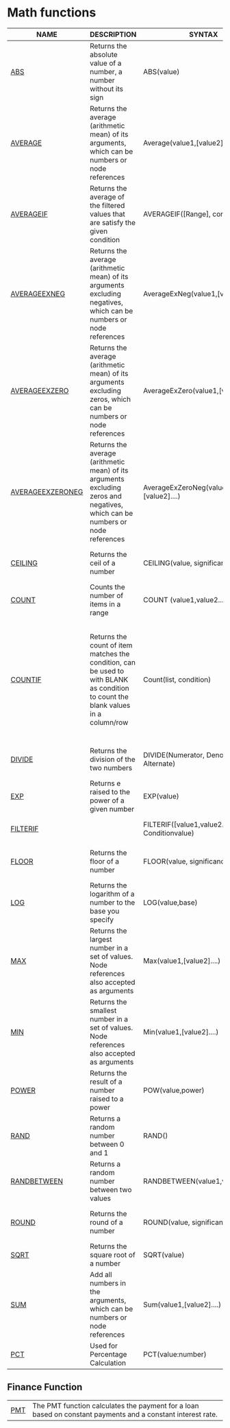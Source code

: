 # Math functions

<table><thead><tr><th>NAME</th><th>DESCRIPTION</th><th data-hidden>SYNTAX</th><th data-hidden>EXAMPLE</th><th data-hidden>EXPLANATION</th></tr></thead><tbody><tr><td><a href="math-functions/abs.md">ABS</a></td><td>Returns the absolute value of a number, a number without its sign</td><td>ABS(value)</td><td>ABS(COLUMN1)</td><td>Returns the absolute value of COLUMN1</td></tr><tr><td><a href="math-functions/average.md">AVERAGE</a></td><td>Returns the average (arithmetic mean) of its arguments, which can be numbers or node references</td><td>Average(value1,[value2]....)</td><td>AVERAGE(COLUMN1, COLUMN2)</td><td>Returns the average of COLUMN1, COLUMN1</td></tr><tr><td><a href="math-functions/averageif.md">AVERAGEIF</a></td><td>Returns the average of the filtered values that are satisfy the given condition</td><td>AVERAGEIF([Range], condition)</td><td>AVERAGEIF([Quantity],[Units Sold], “>10000”)</td><td>Returns the average of Quantity and Units Sold if they are above 10000</td></tr><tr><td><a href="math-functions/averageexneg.md">AVERAGEEXNEG</a></td><td>Returns the average (arithmetic mean) of its arguments excluding negatives, which can be numbers or node references</td><td>AverageExNeg(value1,[value2]....)</td><td></td><td></td></tr><tr><td><a href="math-functions/averageexzero.md">AVERAGEEXZERO</a></td><td>Returns the average (arithmetic mean) of its arguments excluding zeros, which can be numbers or node references</td><td>AverageExZero(value1,[value2]....)</td><td></td><td></td></tr><tr><td><a href="math-functions/averageexzeroneg.md">AVERAGEEXZERONEG</a></td><td>Returns the average (arithmetic mean) of its arguments excluding zeros and negatives, which can be numbers or node references</td><td>AverageExZeroNeg(value1,[value2]....)</td><td></td><td></td></tr><tr><td><a href="math-functions/ceiling.md">CEILING</a></td><td>Returns the ceil of a number</td><td>CEILING(value, significance)</td><td>CEILING(COLUMN1)</td><td>Returns the ceiling of COLUMN1 to the significance of two decimal</td></tr><tr><td><a href="math-functions/count.md">COUNT</a></td><td>Counts the number of items in a range</td><td>COUNT (value1,value2....)</td><td>COUNT(Column1,Column2,Column3)</td><td>Returns the count of the number of items in a range</td></tr><tr><td><a href="math-functions/countif.md">COUNTIF</a></td><td>Returns the count of item matches the condition, can be used to with BLANK as condition to count the blank values in a column/row</td><td>Count(list, condition)</td><td>COUNTIF([100,500,120],"&#x3C;200") COUNTIF([[Quantity],[Units Sold]],BLANK)</td><td>Returns 2, since only two value in the given list matches the condition Returns 1,2 or 0 depending on how many blank values are in Quantity, Units Sold in each row. This value can be used to set conditional formatting or used with IF condition to fill value in another column</td></tr><tr><td><a href="math-functions/divide.md">DIVIDE</a></td><td>Returns the division of the two numbers</td><td>DIVIDE(Numerator, Denominator, Alternate)</td><td>DIVIDE(COLUMN1, COLUMN2, 0)</td><td>Returns COLUMN1/COLUMN2 and if any error, returns 0</td></tr><tr><td><a href="math-functions/exp.md">EXP</a></td><td>Returns e raised to the power of a given number</td><td>EXP(value)</td><td>EXP(COLUMN1)</td><td>Returns the exponential of COLUMN1</td></tr><tr><td><a href="math-functions/filterif.md">FILTERIF</a></td><td></td><td>FILTERIF([value1,value2..],”Condition Conditionvalue)</td><td>FILTERIF([Column1,Column2,Column3],”>1000)</td><td>Returns the list of items that matches the given condition</td></tr><tr><td><a href="math-functions/floor.md">FLOOR</a></td><td>Returns the floor of a number</td><td>FLOOR(value, significance)</td><td>FLOOR(COLUMN1)</td><td>Returns the floor of COLUMN1 to the significance of two decimal</td></tr><tr><td><a href="math-functions/log.md">LOG</a></td><td>Returns the logarithm of a number to the base you specify</td><td>LOG(value,base)</td><td>LOG(COLUMN1, 10)</td><td>Returns the Log to the base 10 of COLUMN1</td></tr><tr><td><a href="math-functions/max.md">MAX</a></td><td>Returns the largest number in a set of values. Node references also accepted as arguments</td><td>Max(value1,[value2]....)</td><td>MAX(COLUMN1,COLUMN2,COLUMN3)</td><td>Returns the maximum of COLUMN1, COLUMN2, COLUMN3</td></tr><tr><td><a href="math-functions/min.md">MIN</a></td><td>Returns the smallest number in a set of values. Node references also accepted as arguments</td><td>Min(value1,[value2]....)</td><td>MIN(COLUMN1,COLUMN2,COLUMN3)</td><td>Returns the minimum of COLUMN1, COLUMN2, COLUMN3</td></tr><tr><td><a href="math-functions/power.md">POWER</a></td><td>Returns the result of a number raised to a power</td><td>POW(value,power)</td><td>POW(COLUMN1, 2)</td><td>Returns the COLUMN1 to the power of 2</td></tr><tr><td><a href="math-functions/rand.md">RAND</a></td><td>Returns a random number between 0 and 1</td><td>RAND()</td><td>RAND(0,1)</td><td>Returns a random number like 0.1,0.2,..</td></tr><tr><td><a href="math-functions/randbetween.md">RANDBETWEEN</a></td><td>Returns a random number between two values</td><td>RANDBETWEEN(value1,value2)</td><td>RANDBETWEEN(0,100)</td><td>Returns a random number between 0 and 100</td></tr><tr><td><a href="math-functions/round.md">ROUND</a></td><td>Returns the round of a number</td><td>ROUND(value, significance)</td><td>ROUND(COLUMN1, 2)</td><td>Returns the round of COLUMN1 to the significance of two decimal</td></tr><tr><td><a href="math-functions/sqrt.md">SQRT</a></td><td>Returns the square root of a number</td><td>SQRT(value)</td><td>SQRT(COLUMN1)</td><td>Returns the exponential of COLUMN1</td></tr><tr><td><a href="math-functions/sum.md">SUM</a></td><td>Add all numbers in the arguments, which can be numbers or node references</td><td>Sum(value1,[value2]....)</td><td>SUM(COLUMN1, COLUMN2)</td><td>Returns the sum of COLUMN1 and COLUMN2</td></tr><tr><td><a href="math-functions/pct.md">PCT</a></td><td>Used for Percentage Calculation</td><td>PCT(value:number)</td><td>SALES + PCT(10) = SALES + 10%</td><td>Returns percentage value</td></tr></tbody></table>

## Finance Function

|                              |                                                                                                             |
| ---------------------------- | ----------------------------------------------------------------------------------------------------------- |
| [PMT](math-functions/pmt.md) | The PMT function calculates the payment for a loan based on constant payments and a constant interest rate. |
